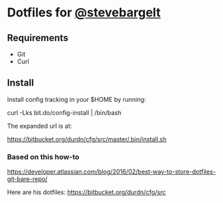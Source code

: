 # Dotfiles for [@stevebargelt](http://twitter.com/stevebargelt)

## Requirements

- Git
- Curl

## Install

Install config tracking in your $HOME by running:

  curl -Lks bit.do/config-install | /bin/bash

The expanded url is at:

https://bitbucket.org/durdn/cfg/src/master/.bin/install.sh

### Based on this how-to
https://developer.atlassian.com/blog/2016/02/best-way-to-store-dotfiles-git-bare-repo/

Here are his dotfiles:
https://bitbucket.org/durdn/cfg/src

